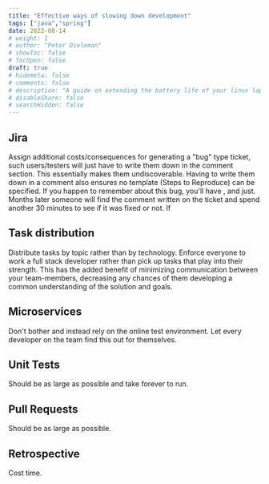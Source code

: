 ```yaml
---
title: "Effective ways of slowing down development"
tags: ["java","spring"]
date: 2022-08-14
# weight: 1
# author: "Peter Dieleman"
# showToc: false
# TocOpen: false
draft: true
# hidemeta: false
# comments: false
# description: "A guide on extending the battery life of your linux laptop"
# disableShare: false
# searchHidden: false
---
```


## Jira
 
Assign additional costs/consequences for generating a "bug" type ticket, such users/testers will just have to write them down in the comment section.  This essentially makes them undiscoverable. Having to write them down in a comment also ensures no template (Steps to Reproduce) can be specified. If you happen to remember about this bug, you'll have , and just.  Months later someone will find the comment written on the ticket and spend another 30 minutes to see if it was fixed or not. If 

## Task distribution

Distribute tasks by topic rather than by technology.  Enforce everyone to work a full stack developer rather than pick up tasks that play into their strength.  This has the added benefit of minimizing communication between your team-members, decreasing any chances of them developing a common understanding of the solution and goals.

## Microservices

Don't bother and instead rely on the online test environment. Let every developer on the team find this out for themselves. 

## Unit Tests

Should be as large as possible and take forever to run. 

## Pull Requests

Should be as large as possible.

## Retrospective

Cost time.  
